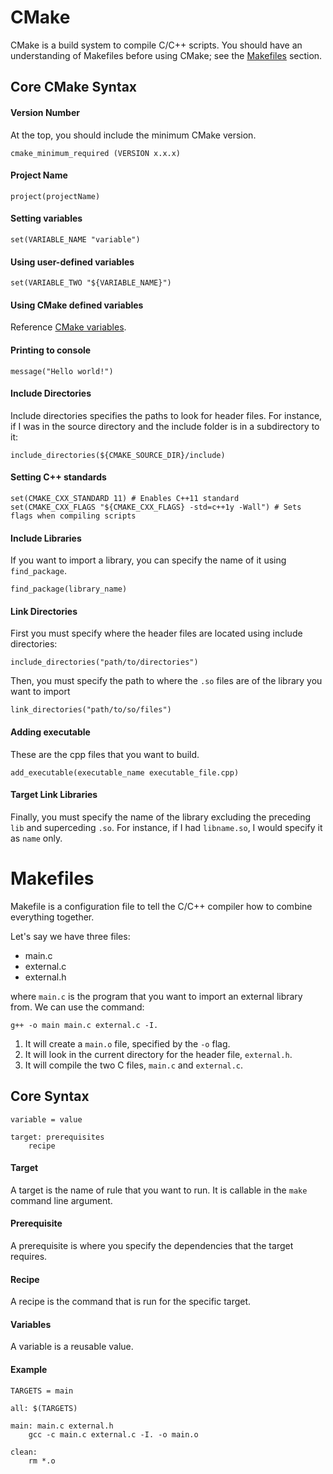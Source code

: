 # CMake

CMake is a build system to compile C/C++ scripts. You should have an understanding of Makefiles before using CMake; see the [Makefiles]() section.

## Core CMake Syntax

#### Version Number

At the top, you should include the minimum CMake version.

```
cmake_minimum_required (VERSION x.x.x)
```

#### Project Name

```
project(projectName)
```

#### Setting variables

```
set(VARIABLE_NAME "variable")
```

#### Using user-defined variables

```
set(VARIABLE_TWO "${VARIABLE_NAME}")
```

#### Using CMake defined variables

Reference [CMake variables](https://cmake.org/cmake/help/latest/manual/cmake-variables.7.html).

#### Printing to console

```
message("Hello world!")
```

#### Include Directories

Include directories specifies the paths to look for header files. For instance, if I was in the source directory and the include folder is in a subdirectory to it:

```
include_directories(${CMAKE_SOURCE_DIR}/include)
```

#### Setting C++ standards

```
set(CMAKE_CXX_STANDARD 11) # Enables C++11 standard
set(CMAKE_CXX_FLAGS "${CMAKE_CXX_FLAGS} -std=c++1y -Wall") # Sets flags when compiling scripts
```

#### Include Libraries

If you want to import a library, you can specify the name of it using `find_package`.

```
find_package(library_name)
```

#### Link Directories

First you must specify where the header files are located using include directories:

```
include_directories("path/to/directories")
```

Then, you must specify the path to where the `.so` files are of the library you want to import

```
link_directories("path/to/so/files")
```

#### Adding executable

These are the cpp files that you want to build.

```
add_executable(executable_name executable_file.cpp)
```

#### Target Link Libraries

Finally, you must specify the name of the library excluding the preceding `lib` and superceding `.so`. For instance, if I had `libname.so`, I would specify it as `name` only.



# Makefiles

Makefile is a configuration file to tell the C/C++ compiler how to combine everything together.

Let's say we have three files:

* main.c
* external.c
* external.h

where `main.c` is the program that you want to import an external library from. We can use the command:

```
g++ -o main main.c external.c -I.
```

1. It will create a `main.o` file, specified by the `-o` flag.
2. It will look in the current directory for the header file, `external.h`.
3. It will compile the two C files, `main.c` and `external.c`.

## Core Syntax

```
variable = value

target: prerequisites
    recipe
```

#### Target

A target is the name of rule that you want to run. It is callable in the `make` command line argument.

#### Prerequisite

A prerequisite is where you specify the dependencies that the target requires.

#### Recipe

A recipe is the command that is run for the specific target.

#### Variables

A variable is a reusable value.

#### Example

```
TARGETS = main

all: $(TARGETS)

main: main.c external.h
    gcc -c main.c external.c -I. -o main.o

clean:
    rm *.o
```
